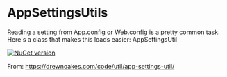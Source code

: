 # AppSettingsUtils

Reading a setting from App.config or Web.config is a pretty common task. Here's a class that makes this loads easier: AppSettingsUtil

[![NuGet version](https://badge.fury.io/nu/AppSettingsUtils.svg)](https://badge.fury.io/nu/AppSettingsUtils)

From: https://drewnoakes.com/code/util/app-settings-util/
